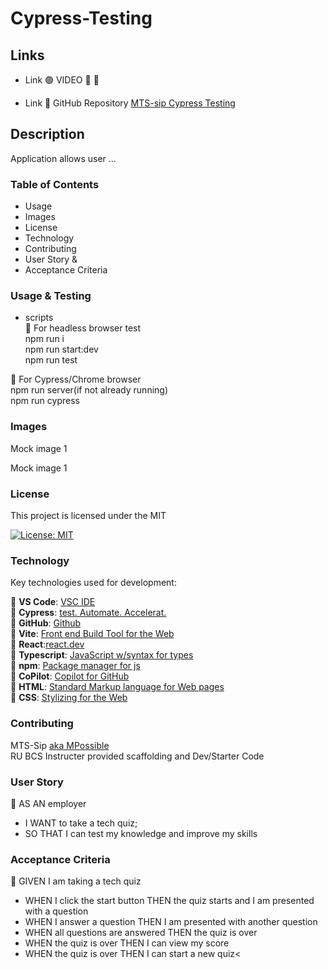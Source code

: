 # Cypress-Testing

## Links

- Link 🟢 VIDEO 🔹 🔹

- Link 🔴 GitHub Repository [MTS-sip Cypress Testing](https://github.com/MTS-sip/Cypress-Testing)

## Description

Application allows user ...

### Table of Contents

- Usage
- Images
- License
- Technology
- Contributing
- User Story &
- Acceptance Criteria

### Usage & Testing

- scripts<br>
  🔹 For headless browser test<br>
  npm run i<br>
  npm run start:dev<br>
  npm run test<br>

🔹 For Cypress/Chrome browser<br>
npm run server(if not already running)<br>
npm run cypress

### Images

Mock image 1<br>

Mock image 1<br>

### License

This project is licensed under the MIT<br>

[![License: MIT](https://img.shields.io/badge/License-MIT-yellow.svg)](https://opensource.org/licenses/MIT)

### Technology

Key technologies used for development:

🔹 **VS Code**: [VSC IDE](https://code.visualstudio.com/)<br>
🔹 **Cypress**: [test. Automate. Accelerat.](https://www.cypress.io/)<br>
🔹 **GitHub**: [Github](https://github.com/)<br>
🔹 **Vite**: [ Front end Build Tool for the Web](https://vite.dev/)<br>
🔹 **React**:[react.dev](https://react.dev/)<br>
🔹 **Typescript**: [JavaScript w/syntax for types ](https://www.w3schools.com/typescript/typescript_intro.php)<br>
🔹 **npm**: [Package manager for js](https://www.npmjs.com/)<br>
🔹 **CoPilot**: [Copilot for GitHub](https://github.com/features/copilot?ef_id=_k_Cj0KCQjw4v6-BhDuARIsALprm30F26jOBa_tX-MdbRzSHmPNFiQCmfhZXt1XYobPc8mf7E3NM44SAmQaAipREALw_wcB_k_&OCID=AIDcmmb150vbv1_SEM__k_Cj0KCQjw4v6-BhDuARIsALprm30F26jOBa_tX-MdbRzSHmPNFiQCmfhZXt1XYobPc8mf7E3NM44SAmQaAipREALw_wcB_k_&gad_source=1&gclid=Cj0KCQjw4v6-BhDuARIsALprm30F26jOBa_tX-MdbRzSHmPNFiQCmfhZXt1XYobPc8mf7E3NM44SAmQaAipREALw_wcB)<br>
🔹 **HTML**: [Standard Markup language for Web pages](https://www.w3schools.com/html/)<br>
🔹 **CSS**: [Stylizing for the Web](https://www.w3schools.com/css/)

### Contributing

MTS-Sip [aka MPossible](https://github.com/MTS-sip)<br>
RU BCS Instructer provided scaffolding and Dev/Starter Code

### User Story

🔹 AS AN employer

- I WANT to take a tech quiz;
- SO THAT I can test my knowledge and improve my skills

### Acceptance Criteria

🔹 GIVEN I am taking a tech quiz

- WHEN I click the start button
  THEN the quiz starts and I am presented with a question<br>
- WHEN I answer a question
  THEN I am presented with another question<br>
- WHEN all questions are answered
  THEN the quiz is over<br>
- WHEN the quiz is over
  THEN I can view my score<br>
- WHEN the quiz is over
  THEN I can start a new quiz<
